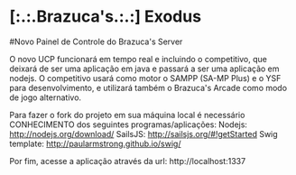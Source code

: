 # [:.:.Brazuca's.:.:] Exodus
#Novo Painel de Controle do Brazuca's Server

O novo UCP funcionará em tempo real e incluindo o competitivo, que deixará de ser uma aplicação em java e passará a ser uma aplicação em nodejs.
O competitivo usará como motor o SAMPP (SA-MP Plus) e o YSF para desenvolvimento, e utilizará também o Brazuca's Arcade como modo de jogo alternativo.

Para fazer o fork do projeto em sua máquina local é necessário CONHECIMENTO dos seguintes programas/aplicações:
Nodejs: http://nodejs.org/download/
SailsJS: http://sailsjs.org/#!getStarted
Swig template: http://paularmstrong.github.io/swig/

Por fim, acesse a aplicação através da url:
http://localhost:1337